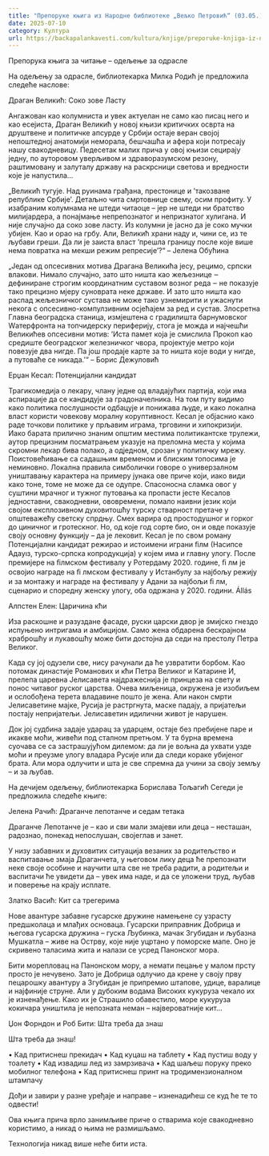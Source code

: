 ```yaml
---
title: "Препоруке књига из Народне библиотеке „Вељко Петровић“ (03.05.)"
date: 2025-07-10
category: Култура
url: https://backapalankavesti.com/kultura/knjige/preporuke-knjiga-iz-narodne-biblioteke-veljko-petrovic-03-05/
---
```


Препорука књига за читање – одељење за одрасле

На одељењу за одрасле, библиотекарка Милка Родић је предложила следеће наслове:

Драган Великић: Соко зове Ласту

Ангажован као колумниста и увек актуелан не само као писац него и као есејиста, Драган Великић у новој књизи критичких осврта на друштвене и политичке апсурде у Србији остаје веран својој непоштедној анатомији неморала, бешчашћа и афера који потресају нашу свакодневицу. Педесетак малих прича у овој књизи сецирају једну, по ауторовом уверљивом и здраворазумском резону, раштимовану и залуталу државу на раскрсници светова и вредности које је напустила…

„Великић тугује. Над руинама грађана, престонице и ’такозване републике Србије’. Детаљно чита смртовнице свему, осим профиту. У изабраним колумнама не штеди читаоце – јер не штеди ни братство милијардера, а понајмање непрепознатог и непризнатог хулигана. И није случајно да соко зове ласту. Из колумни је јасно да је соко мучки убијен. Као и орао на грбу. Али, Великић храни наду и, чини се, из те љубави греши. Да ли је заиста власт ’прешла границу после које више нема повратка на мекши режим репресије’?“
– Јелена Обућина

„Један од опсесивних мотива Драгана Великића јесу, рецимо, српски влакови. Нимало случајно, зато што ништа као жељезнице ‒ дефиниране строгим координатним суставом возног реда ‒ не показује тако прецизно мјеру суноврата неке државе. И зато што ништа као распад жељезничког сустава не може тако узнемирити и ужаснути некога с опсесивно-компулзивним осјећајем за ред и сустав. Злосретна Главна београдска станица, измјештена с градилишта барнумовског Wатерфронта на топчидерску периферију, стога је можда и најчешћи Великићев опсесивни мотив: ’Иста памет која је смислила Прокоп као средиште београдског железничког чвора, пројектује метро који повезује два нигде. Па још продаје карте за то ништа које води у нигде, а путоваће се никада.’“
– Борис Дежуловић

Ерџан Кесал: Потенцијални кандидат

Трагикомедија о лекару, члану једне од владајућих партија, који има аспирације да се кандидује за градоначелника. На том путу видимо како политика послушности одбацује и понижава људе, и како локална власт користи човекову моралну коруптивност. Кесал је објаснио како раде точкови политике у прљавим играма, трговини и хипокризији. Иако барата прилично знаним општим местима политикантске трулежи, аутор прецизним посматрањем указује на преломна места у којима скромни лекар бива полако, а одједном, срозан у политичку мрежу. Поистовећивање са садашњим временом и блиским топосима је неминовно. Локална правила симболички говоре о универзалном уништавању карактера на примеру јунака ове приче који, иако види како тоне, томе не може да се одупре. Спасоносна сламка овог у суштини мрачног и тужног путовања ка пропасти јесте Кесалов једноставни, свакодневни, ововремени, помало наивни језик који својом експлозивном духовитошћу турску стварност претаче у општеважећу светску спрдњу. Смех варира од простодушног и горког до циничног и гротескног. Но, од које год сорте био, он и овде показује своју основну функцију – да је лековит. Кесал је по свом роману Потенцијални кандидат режирао и истоимени играни ﬁлм (Насипсе Адаyıз, турско-српска копродукција) у којем има и главну улогу. После премијере на ﬁлмском фестивалу у Ротердаму 2020. године, ﬁ лм је освојио награде на ﬁ лмском фестивалу у Истанбулу за најбољу режију и за монтажу и награде на фестивалу у Адани за најбољи ﬁ лм, сценарио и споредну женску улогу, оба одржана у 2020. години. Állás

Алпстен Елен: Царичина кћи

Иза раскошне и разуздане фасаде, руски царски двор је змијско гнездо испуњено интригама и амбицијом. Само жена обдарена бескрајном храброшћу и лукавошћу може бити достојна да седи на престолу Петра Великог.

Када су јој одузели све, нису рачунали да ће узвратити борбом. Као потомак династије Романових и кћи Петра Великог и Катарине И, прелепа царевна Јелисавета најдражеснија је принцеза на свету и понос читавог руског царства. Очева миљеница, окружена је изобиљем и ослобођена
терета владавине пошто је жена. Али након смрти Јелисаветине мајке, Русија је растргнута, маске падају, а пријатељи постају непријатељи. Јелисаветин идилични живот је нарушен.

Док јој судбина задаје ударац за ударцем, остаје без пребијене паре и икакве моћи, живећи под сталном претњом. У та бурна времена суочава се са застрашујућом дилемом: да ли је вољна да ухвати узде моћи и преузме улогу владара Русије или да следи кораке убијеног брата. Али мора одлучити и шта је све спремна да учини за своју земљу – и за љубав.

На дечијем одељењу, библиотекарка Борислава Тољагић Сегеди је предложила следеће књиге:

Јелена Рачић: Драганче лепотанче и седам тетака

Драганче Лепотанче је – као и сви мали змајеви или деца – несташан, радознао, понекад непослушан, својеглав и занет.

У низу забавних и духовитих ситуација везаних за родитељство и васпитавање змаја Драганчета, у његовом лику деца ће препознати неке своје особине и научити шта све не треба радити, а родитељи и васпитачи ће увидети да – увек има наде, и да се уложени труд, љубав и поверење на крају исплате.

Златко Васић: Кит са трегерима

Нове авантуре забавне гусарске дружине намењене су узрасту предшколаца и млађих основаца. Гусарски приправник Добрица и његова гусарска дружина – гуска Љубинка, мачак Згубидан и љубазна Мушкатла – живе на Острву, које није уцртано у поморске мапе. Оно је скривено таласима жита и налази се усред Панонског мора.

Бити морепловац на Панонском мору, а немати пецање у малом прсту просто је нечувено. Зато је Добрица одлучио да крене у своју прву пецарошку авантуру а Згубидан је припремио штапове, удице, варалице и најфиније струне. Али у дубоким водама Високих кукуруза чекало их је изненађење. Како их је Страшило обавестило, море кукуруза кокичара уништила је непозната неман – највероватније кит…

Џон Форндон и Роб Бити: Шта треба да знаш

Шта треба да знаш!

• Кад притиснеш прекидач
• Кад куцаш на таблету
• Кад пустиш воду у тоалету
• Кад извадиш лед из замрзивача
• Кад шаљеш поруку преко мобилног телефона
• Кад притиснеш принт на тродимензионалном штампачу

Дођи и завири у разне уређаје и направе – изненадићеш се куд ће те то одвести!

Ова књига прича врло занимљиве приче о стварима које свакодневно користимо, а никад о њима не размишљамо.

Технологија никад више неће бити иста.
